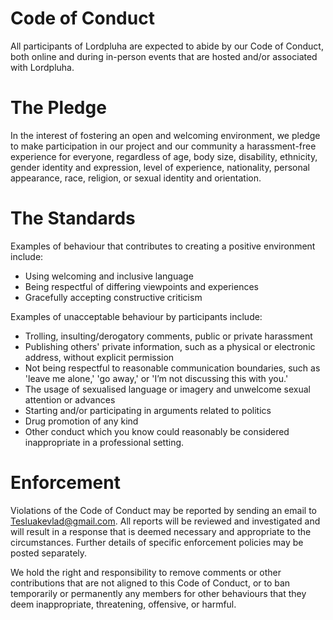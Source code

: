 Code of Conduct
===============
All participants of Lordpluha are expected to abide by our Code of Conduct, both online and during in-person events that are hosted and/or associated with Lordpluha.

The Pledge
===============
In the interest of fostering an open and welcoming environment, we pledge to make participation in our project and our community a harassment-free experience for everyone, regardless of age, body size, disability, ethnicity, gender identity and expression, level of experience, nationality, personal appearance, race, religion, or sexual identity and orientation.

The Standards
===============
Examples of behaviour that contributes to creating a positive environment include:

 - Using welcoming and inclusive language
 - Being respectful of differing viewpoints and experiences
 - Gracefully accepting constructive criticism

Examples of unacceptable behaviour by participants include:

 - Trolling, insulting/derogatory comments, public or private harassment
 - Publishing others' private information, such as a physical or electronic address, without explicit permission
 - Not being respectful to reasonable communication boundaries, such as 'leave me alone,' 'go away,' or 'I’m not discussing this with you.'
 - The usage of sexualised language or imagery and unwelcome sexual attention or advances
 - Starting and/or participating in arguments related to politics
 - Drug promotion of any kind
 - Other conduct which you know could reasonably be considered inappropriate in a professional setting.

Enforcement
===============
Violations of the Code of Conduct may be reported by sending an email to Tesluakevlad@gmail.com. All reports will be reviewed and investigated and will result in a response that is deemed necessary and appropriate to the circumstances. Further details of specific enforcement policies may be posted separately.

We hold the right and responsibility to remove comments or other contributions that are not aligned to this Code of Conduct, or to ban temporarily or permanently any members for other behaviours that they deem inappropriate, threatening, offensive, or harmful.
